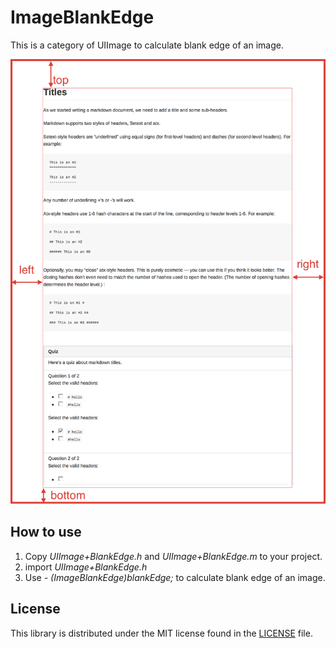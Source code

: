 # ImageBlankEdge

This is a category of UIImage to calculate blank edge of an image.

![example](example.png)

## How to use

1. Copy *UIImage+BlankEdge.h* and *UIImage+BlankEdge.m* to your project.
2. import *UIImage+BlankEdge.h*
3. Use *- (ImageBlankEdge)blankEdge;* to calculate blank edge of an image.


## License

This library is distributed under the MIT license found in the [LICENSE](LICENSE) file.
